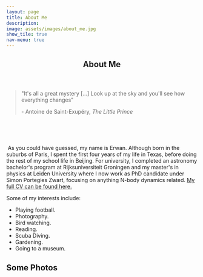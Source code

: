 ```yaml
---
layout: page
title: About Me
description:
image: assets/images/about_me.jpg
show_tile: true
nav-menu: true
---
```


<!-- Main -->
<div id="main" class="alt">

<!-- One -->
<section id="one">
	<div class="inner">
		<header class="major">
			<h1>About Me</h1>
		</header>

<!-- Content -->
<blockquote>"It's all a great mystery [...] Look up at the sky and you'll see how everything changes"</p>
- Antoine de Saint-Exupéry, <i>The Little Prince</i>
</blockquote>
<br><br><br>

<p><span class="image right"><img src="{% link assets/images/great_wall.JPG %}" alt="" /></span>
As you could have guessed, my name is Erwan. Although born in the suburbs of Paris, I spent the first four years of my life in Texas, before doing the rest of my school life in Beijing. For university, I completed an astronomy bachelor's program at Rijksuniversiteit Groningen and my master's in physics at Leiden University where I now work as PhD candidate under Simon Portegies Zwart, focusing on anything N-body dynamics related. <a href="assets/Erwan_Hochart_CV.pdf" download>My full CV can be found here. </a></p> Some of my interests include:
<ul>
	<li>Playing football.</li>
	<li>Photography.</li>
	<li>Bird watching.</li>
	<li>Reading.</li>
	<li>Scuba Diving.</li>
	<li>Gardening.</li>
	<li>Going to a museum.</li>
</ul>
	
<h2> Some Photos </h2>
<span class="image fit"><img src="{% link assets/images/watertown.jpg %}" alt="" /></span>
<div class="box alt">
	<div class="row 80% uniform">
		<div class="4u"><span class="image fit"><img src="{% link assets/images/mt_saint_michel.JPG %}" alt="" /></span></div>
		<div class="4u"><span class="image fit"><img src="{% link assets/images/bayeaux.jpg %}" alt="" /></span></div>
		<div class="4u"><span class="image fit"><img src="{% link assets/images/sunrise.jpg %}" alt="" /></span></div>
		<!-- Break -->
		<div class="4u"><span class="image fit"><img src="{% link assets/images/factory.jpg %}" alt="" /></span></div>
		<div class="4u"><span class="image fit"><img src="{% link assets/images/planes.jpg %}" alt="" /></span></div>
		<div class="4u"><span class="image fit"><img src="{% link assets/images/poland.JPG %}" alt="" /></span></div>
		<!-- Break -->
		<div class="4u"><span class="image fit"><img src="{% link assets/images/dragons.jpg %}" alt="" /></span></div>
		<div class="4u"><span class="image fit"><img src="{% link assets/images/bird_snow.JPG %}" alt="" /></span></div>
		<div class="4u"><span class="image fit"><img src="{% link assets/images/flowers.JPG %}" alt="" /></span></div>
	</div>
</div>
<span class="image fit"><img src="{% link assets/images/leiden_windmill.jpg %}" alt="" /></span>
<div class="box alt">
	<div class="row 80% uniform">
		<div class="4u"><span class="image fit"><img src="{% link assets/images/starfish.jpg %}" alt="" /></span></div>
		<div class="4u"><span class="image fit"><img src="{% link assets/images/manta_ray.jpg %}" alt="" /></span></div>
		<div class="4u"><span class="image fit"><img src="{% link assets/images/octopus.jpg %}" alt="" /></span></div>
		<!-- Break -->
		<div class="4u"><span class="image fit"><img src="{% link assets/images/temple.jpg %}" alt="" /></span></div>
		<div class="4u"><span class="image fit"><img src="{% link assets/images/buildings_pastel.png %}" alt="" /></span></div>
		<div class="4u"><span class="image fit"><img src="{% link assets/images/observatory.jpg %}" alt="" /></span></div>
		<!-- Break -->
		<div class="4u"><span class="image fit"><img src="{% link assets/images/leiden_pane.jpg %}" alt="" /></span></div>
		<div class="4u"><span class="image fit"><img src="{% link assets/images/bird1.jpg %}" alt="" /></span></div>
		<div class="4u"><span class="image fit"><img src="{% link assets/images/moon.jpg %}" alt="" /></span></div>
	</div>
</div>
<span class="image fit"><img src="{% link assets/images/great_wall_long.jpg %}" alt="" /></span>
